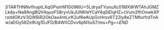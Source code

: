 $START$HNNvflruptLXqGPioIrM1G096lU+5LdryaTYunuXc01MXWWTAhJGMZLk4p+Na9AngBQV4quoF58ryvUkJUNKIeYCaY4qStDqHZ+cVum2fhOowkXPrzddGKzV3QWBiR2OkOax4ntLirK2uf6eAUpGcHrov6T22Iy8eZTMfurfrdTnAw/aDGy58Ze9Ug1DJFD/B4W0CDvv6pN1iuS7/ms+Pg==$END$